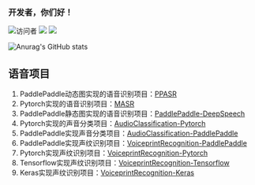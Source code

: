 ### 开发者，你们好！
![访问者](https://visitor-badge.glitch.me/badge?page_id=yeyupiaoling)
![](https://img.shields.io/badge/常用框架-PaddlePaddle-red)
![](https://img.shields.io/badge/Language-Python-orange)  

![Anurag's GitHub stats](https://github-readme-stats.vercel.app/api?username=yeyupiaoling&show_icons=true&theme=radical&cache_seconds=200*300)

## 语音项目

 1. PaddlePaddle动态图实现的语音识别项目：[PPASR](https://github.com/yeyupiaoling/PPASR)
 2. Pytorch实现的语音识别项目：[MASR](https://github.com/yeyupiaoling/MASR)
 3. PaddlePaddle静态图实现的语音识别项目：[PaddlePaddle-DeepSpeech](https://github.com/yeyupiaoling/PaddlePaddle-DeepSpeech)
 4. Pytorch实现的声音分类项目：[AudioClassification-Pytorch](https://github.com/yeyupiaoling/AudioClassification-Pytorch)
 5. PaddlePaddle实现声音分类项目：[AudioClassification-PaddlePaddle](https://github.com/yeyupiaoling/AudioClassification-PaddlePaddle)
 6. PaddlePaddle实现声纹识别项目：[VoiceprintRecognition-PaddlePaddle](https://github.com/yeyupiaoling/VoiceprintRecognition-PaddlePaddle)
 7. Pytorch实现声纹识别项目：[VoiceprintRecognition-Pytorch](https://github.com/yeyupiaoling/VoiceprintRecognition-Pytorch)
 8. Tensorflow实现声纹识别项目：[VoiceprintRecognition-Tensorflow](https://github.com/yeyupiaoling/VoiceprintRecognition-Tensorflow)
 9. Keras实现声纹识别项目：[VoiceprintRecognition-Keras](https://github.com/yeyupiaoling/VoiceprintRecognition-Keras)

